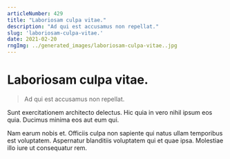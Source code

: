 ```yaml
---
articleNumber: 429
title: "Laboriosam culpa vitae."
description: "Ad qui est accusamus non repellat."
slug: 'laboriosam-culpa-vitae.'
date: 2021-02-20
rngImg: ../generated_images/laboriosam-culpa-vitae..jpg
---
```


# Laboriosam culpa vitae.

> Ad qui est accusamus non repellat.

Sunt exercitationem architecto delectus. Hic quia in vero nihil ipsum eos quia. Ducimus minima eos aut eum qui.
 Nam earum nobis et. Officiis culpa non sapiente qui natus ullam temporibus est voluptatem. Aspernatur blanditiis voluptatem qui et quae ipsa. Molestiae illo iure ut consequatur rem.
